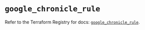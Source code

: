 # `google_chronicle_rule`

Refer to the Terraform Registry for docs: [`google_chronicle_rule`](https://registry.terraform.io/providers/hashicorp/google-beta/6.47.0/docs/resources/google_chronicle_rule).
